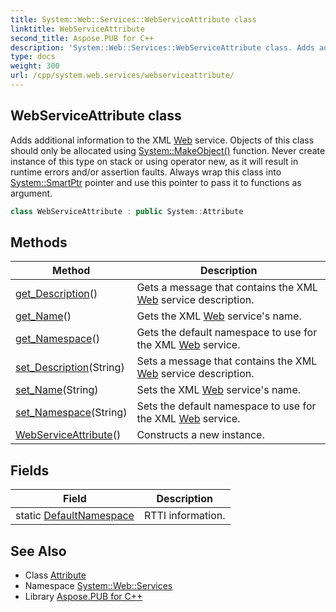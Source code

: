 ```yaml
---
title: System::Web::Services::WebServiceAttribute class
linktitle: WebServiceAttribute
second_title: Aspose.PUB for C++
description: 'System::Web::Services::WebServiceAttribute class. Adds additional information to the XML Web service. Objects of this class should only be allocated using System::MakeObject() function. Never create instance of this type on stack or using operator new, as it will result in runtime errors and/or assertion faults. Always wrap this class into System::SmartPtr pointer and use this pointer to pass it to functions as argument in C++.'
type: docs
weight: 300
url: /cpp/system.web.services/webserviceattribute/
---
```

## WebServiceAttribute class


Adds additional information to the XML [Web](../../system.web/) service. Objects of this class should only be allocated using [System::MakeObject()](../../system/makeobject/) function. Never create instance of this type on stack or using operator new, as it will result in runtime errors and/or assertion faults. Always wrap this class into [System::SmartPtr](../../system/smartptr/) pointer and use this pointer to pass it to functions as argument.

```cpp
class WebServiceAttribute : public System::Attribute
```

## Methods

| Method | Description |
| --- | --- |
| [get_Description](./get_description/)() | Gets a message that contains the XML [Web](../../system.web/) service description. |
| [get_Name](./get_name/)() | Gets the XML [Web](../../system.web/) service's name. |
| [get_Namespace](./get_namespace/)() | Gets the default namespace to use for the XML [Web](../../system.web/) service. |
| [set_Description](./set_description/)(String) | Sets a message that contains the XML [Web](../../system.web/) service description. |
| [set_Name](./set_name/)(String) | Sets the XML [Web](../../system.web/) service's name. |
| [set_Namespace](./set_namespace/)(String) | Sets the default namespace to use for the XML [Web](../../system.web/) service. |
| [WebServiceAttribute](./webserviceattribute/)() | Constructs a new instance. |
## Fields

| Field | Description |
| --- | --- |
| static [DefaultNamespace](./defaultnamespace/) | RTTI information. |
## See Also

* Class [Attribute](../../system/attribute/)
* Namespace [System::Web::Services](../)
* Library [Aspose.PUB for C++](../../)
